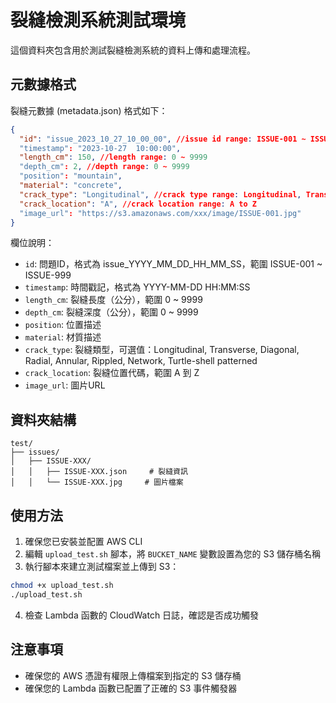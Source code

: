 # 裂縫檢測系統測試環境

這個資料夾包含用於測試裂縫檢測系統的資料上傳和處理流程。

## 元數據格式

裂縫元數據 (metadata.json) 格式如下：

```json
{
  "id": "issue_2023_10_27_10_00_00", //issue id range: ISSUE-001 ~ ISSUE-999
  "timestamp": "2023-10-27  10:00:00",
  "length_cm": 150, //length range: 0 ~ 9999
  "depth_cm": 2, //depth range: 0 ~ 9999
  "position": "mountain",
  "material": "concrete",
  "crack_type": "Longitudinal", //crack type range: Longitudinal, Transverse, Diagonal, Radial, Annular, Rippled, Network, Turtle-shell patterned
  "crack_location": "A", //crack location range: A to Z
  "image_url": "https://s3.amazonaws.com/xxx/image/ISSUE-001.jpg"
}
```

欄位說明：
- `id`: 問題ID，格式為 issue_YYYY_MM_DD_HH_MM_SS，範圍 ISSUE-001 ~ ISSUE-999
- `timestamp`: 時間戳記，格式為 YYYY-MM-DD HH:MM:SS
- `length_cm`: 裂縫長度（公分），範圍 0 ~ 9999
- `depth_cm`: 裂縫深度（公分），範圍 0 ~ 9999
- `position`: 位置描述
- `material`: 材質描述
- `crack_type`: 裂縫類型，可選值：Longitudinal, Transverse, Diagonal, Radial, Annular, Rippled, Network, Turtle-shell patterned
- `crack_location`: 裂縫位置代碼，範圍 A 到 Z
- `image_url`: 圖片URL

## 資料夾結構

```
test/
├── issues/
│   ├── ISSUE-XXX/
│   │   ├── ISSUE-XXX.json     # 裂縫資訊
│   │   └── ISSUE-XXX.jpg     # 圖片檔案
```

## 使用方法

1. 確保您已安裝並配置 AWS CLI
2. 編輯 `upload_test.sh` 腳本，將 `BUCKET_NAME` 變數設置為您的 S3 儲存桶名稱
3. 執行腳本來建立測試檔案並上傳到 S3：

```bash
chmod +x upload_test.sh
./upload_test.sh
```

4. 檢查 Lambda 函數的 CloudWatch 日誌，確認是否成功觸發

## 注意事項

- 確保您的 AWS 憑證有權限上傳檔案到指定的 S3 儲存桶
- 確保您的 Lambda 函數已配置了正確的 S3 事件觸發器 